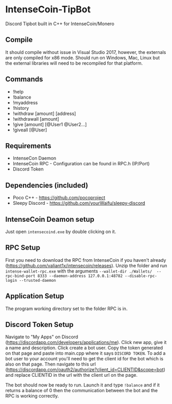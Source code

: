 # IntenseCoin-TipBot
Discord Tipbot built in C++ for IntenseCoin/Monero

## Compile
It should compile without issue in Visual Studio 2017, however, the externals are only compiled for x86 mode. Should run on Windows, Mac, Linux but the external libraries will need to be recompiled for that platform.

## Commands
* !help
* !balance
* !myaddress
* !history
* !withdraw [amount] [address]
* !withdrawall [amount]
* !give [amount] [@User1 @User2...]
* !giveall [@User]

## Requirements
* IntenseCon Daemon
* IntenseCoin RPC - Configuration can be found in RPC.h (IP/Port)
* Discord Token 

## Dependencies (included)
* Poco C++ - https://github.com/pocoproject
* Sleepy Discord - https://github.com/yourWaifu/sleepy-discord

## IntenseCoin Deamon setup
Just open `intensecoind.exe` by double clicking on it.

## RPC Setup
First you need to download the RPC from IntenseCoin if you haven't already (https://github.com/valiant1x/intensecoin/releases). 
Unzip the folder and run 
`intense-wallet-rpc.exe` with the arguments `--wallet-dir ./Wallets/  --rpc-bind-port 8333 --daemon-address 127.0.0.1:48782 --disable-rpc-login --trusted-daemon`

## Application Setup
The program working directory set to the folder RPC is in.

## Discord Token Setup
Navigate to "My Apps" on Discord (https://discordapp.com/developers/applications/me). 
Click new app, give it a name and description. 
Click create a bot user.
Copy the token generated on that page and paste into main.cpp where it says `DISCORD TOKEN`.
To add a bot user to your account you'll need to get the client id for the bot which is also on that page. 
Then navigate to this url (https://discordapp.com/oauth2/authorize?client_id=CLIENTID&scope=bot) and replace CLIENTID in the url with the client url on the page.

The bot should now be ready to run. Launch it and type `!balance` and if it returns a balance of 0 then the communication between the bot and the RPC is working correctly. 
